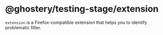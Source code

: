 # @ghostery/testing-stage/extension

`extension` is a Firefox-compatible extension that helps you to identify problematic filter.
